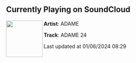 ## Currently Playing on SoundCloud

[<img align="left" width="100" src="https://i1.sndcdn.com/artworks-SuE5gKs5fP2F7UvM-ObuRfA-t500x500.jpg">](https://soundcloud.com/adamenoise/adame-24)

**Artist**: ADAME 

**Track**: ADAME 24

Last updated at 01/06/2024 08:29
